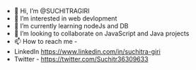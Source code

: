 - 👋 Hi, I’m @SUCHITRAGIRI
- 👀 I’m interested in web devlopment
- 🌱 I’m currently learning nodeJs and DB
- 💞️ I’m looking to collaborate on JavaScript and Java projects
- 📫 How to reach me - 
- LinkedIn
https://www.linkedin.com/in/suchitra-giri
- Twitter - https://twitter.com/Suchitr36309633

<!---
SUCHITRAGIRI/SUCHITRAGIRI is a ✨ special ✨ repository because its `README.md` (this file) appears on your GitHub profile.
You can click the Preview link to take a look at your changes.
--->
